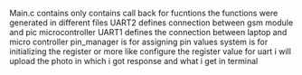 Main.c contains only contains call back for fucntions the functions were generated in different files UART2 defines connection between gsm module and pic microcontroller 
UART1 defines the connection between laptop and micro controller 
pin_manager is for assigning pin values 
system is for initializing the register or more like configure the register value for uart 
i will upload the photo in which i got response 
and what i get in terminal
